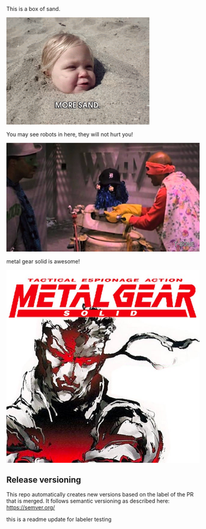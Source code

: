 This is a box of sand.

<img src="images/sandbox.gif">


You may see robots in here, they will not hurt you!

<img src="images/j5.jpg">

metal gear solid is awesome!

<img src="images/mgs.jpg">


## Release versioning

This repo automatically creates new versions based on the label of the PR that is merged.
It follows semantic versioning as described here: https://semver.org/

this is a readme update for labeler testing